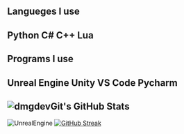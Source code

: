 ## Langueges I use
## Python C# C++ Lua
## Programs I use
##           Unreal Engine Unity VS Code Pycharm

## <img src="https://github-readme-stats.vercel.app/api?username=dmgdevGit&theme=gruvbox&show_icons=true&hide_border=true&count_private=true" alt="dmgdevGit's GitHub Stats" /> 
![UnrealEngine](https://github.com/user-attachments/assets/83cc043f-1b02-4a93-98fd-965f623c4fa6)
[![GitHub Streak](https://streak-stats.demolab.com/?user=dmgdevGit)](https://git.io/streak-stats)
